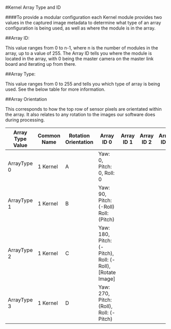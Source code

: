 #Kernel Array Type and ID

####To provide a modular configuration each Kernel module provides two values in the captured image metadata to determine what type of an array configuration is being used, as well as where the module is in the array.

##Array ID: 

This value ranges from 0 to n-1, where n is the number of modules in the array, up to a value of 255. The Array ID tells you where the module is located in the array, with 0 being the master camera on the master link board and iterating up from there.

##Array Type:

This value ranges from 0 to 255 and tells you which type of array is being used. See the below table for more information.

##Array Orientation

This corresponds to how the top row of sensor pixels are orientated within the array. It also relates to any rotation to the images our software does during processing.


| Array Type Value  | Common Name | Rotation Orientation| Array ID 0 | Array ID 1 | Array ID 2 |Array ID 3 |Array ID 4 |Array ID 5 |
|-------------------|-------------------------|----------------|--------------------|--------------------|--------------|--------------------|--------------|--------------|
| ArrayType 0 | 1 Kernel| A | Yaw: 0, Pitch: 0, Roll: 0         |   |  |  |  |  |
| ArrayType 1| 1 Kernel| B | Yaw: 90, Pitch: (-Roll)  Roll: (Pitch)         |   |  |  |  |  |
| ArrayType 2| 1 Kernel| C | Yaw: 180, Pitch: (-Pitch), Roll: (-Roll), [Rotate Image]         |   |  |  |  |  |
| ArrayType 3| 1 Kernel| D | Yaw: 270, Pitch: (Roll), Roll: (-Pitch) |   |  |  |  |  |


